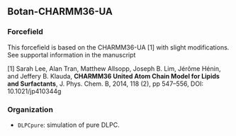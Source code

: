 ## Botan-CHARMM36-UA

### Forcefield

This forcefield is based on the CHARMM36-UA [1] with slight modifications. See supportal information in the manuscript

[1] Sarah Lee, Alan Tran, Matthew Allsopp, Joseph B. Lim, Jérôme Hénin, and Jeffery B. Klauda, **CHARMM36 United Atom Chain Model for Lipids and Surfactants**, J. Phys. Chem. B, 2014, 118 (2), pp 547–556, DOI: 10.1021/jp410344g

### Organization

- `DLPCpure`: simulation of pure DLPC.